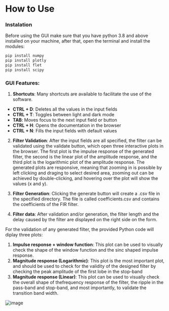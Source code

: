 # How to Use
### Instalation
Before using the GUI make sure that you have python 3.8 and above installed on your machine, after that, open the terminal and install the modules:
```bash
pip install numpy
pip install plotly
pip install flet
pip install scipy
```

### GUI Features:
1. **Shortcuts**: Many shortcuts are available to facilitate the use of the software.
* **CTRL + D**: Deletes all the values in the input fields
* **CTRL + T**: Toggles between light and dark mode
* **TAB**: Moves focus to the next input field or button
* **CTRL + H**: Opens the documentation in the browser
* **CTRL + N**: Fills the input fields with default values

2. __**Filter Validation**__: After the input fields are all specified, the filter can be validated using the validate button, which open three interactive plots in the browser.
The first plot is the impulse response of the generated filter, the second is the linear plot of the amplitude response, and the third plot is the logarithmic plot of the amplitude response.
The generated plots are responsive, meaning that zooming in is possible by left clicking and draging to select desired area, zooming out can be achieved by double-clicking, and hovering over the plot will show the values (x and y).

4. __**Filter Generation**__: Clicking the generate button will create a .csv file in the specified directory. The file is called coefficients.csv and contains the coefficients of the FIR filter.

5. __**Filter data**__: After validation and/or generation, the filter length and the delay caused by the filter are displayed on the right side on the form.




For the validation of any generated filter, the provided Python code will diplay three plots:

1. **Impulse response + window function**: This plot can be used to visually check the shape of the window function and the sinc shaped impulse response.
1. **Magnitude response (Logarithmic)**: This plot is the most important plot, and should be used to check for the validity of the designed filter by checking the peak amplitude of the first lobe in the stop-band
1. **Magnitude response (Linear)**: This plot can be used to visually check the overall shape of thefrequency response of the filter, the ripple in the pass-band and stop-band, and most importantly, to validate the transition band width.





![image](https://github.com/Fadi-Eid/DigitalFilterDesign/assets/113466842/0df91bc5-6b6b-4194-a81a-8c6dace6d628)
